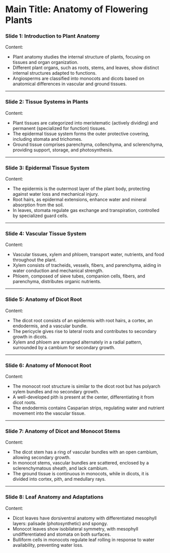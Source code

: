 # Main Title: Anatomy of Flowering Plants  

### **Slide 1: Introduction to Plant Anatomy**  
Content:  
- Plant anatomy studies the internal structure of plants, focusing on tissues and organ organization.  
- Different plant organs, such as roots, stems, and leaves, show distinct internal structures adapted to functions.  
- Angiosperms are classified into monocots and dicots based on anatomical differences in vascular and ground tissues.  

---

### **Slide 2: Tissue Systems in Plants**  
Content:  
- Plant tissues are categorized into meristematic (actively dividing) and permanent (specialized for function) tissues.  
- The epidermal tissue system forms the outer protective covering, including stomata and trichomes.  
- Ground tissue comprises parenchyma, collenchyma, and sclerenchyma, providing support, storage, and photosynthesis.  

---

### **Slide 3: Epidermal Tissue System**  
Content:  
- The epidermis is the outermost layer of the plant body, protecting against water loss and mechanical injury.  
- Root hairs, as epidermal extensions, enhance water and mineral absorption from the soil.  
- In leaves, stomata regulate gas exchange and transpiration, controlled by specialized guard cells.  

---

### **Slide 4: Vascular Tissue System**  
Content:  
- Vascular tissues, xylem and phloem, transport water, nutrients, and food throughout the plant.  
- Xylem consists of tracheids, vessels, fibers, and parenchyma, aiding in water conduction and mechanical strength.  
- Phloem, composed of sieve tubes, companion cells, fibers, and parenchyma, distributes organic nutrients.  

---

### **Slide 5: Anatomy of Dicot Root**  
Content:  
- The dicot root consists of an epidermis with root hairs, a cortex, an endodermis, and a vascular bundle.  
- The pericycle gives rise to lateral roots and contributes to secondary growth in dicots.  
- Xylem and phloem are arranged alternately in a radial pattern, surrounded by a cambium for secondary growth.  

---

### **Slide 6: Anatomy of Monocot Root**  
Content:  
- The monocot root structure is similar to the dicot root but has polyarch xylem bundles and no secondary growth.  
- A well-developed pith is present at the center, differentiating it from dicot roots.  
- The endodermis contains Casparian strips, regulating water and nutrient movement into the vascular tissue.  

---

### **Slide 7: Anatomy of Dicot and Monocot Stems**  
Content:  
- The dicot stem has a ring of vascular bundles with an open cambium, allowing secondary growth.  
- In monocot stems, vascular bundles are scattered, enclosed by a sclerenchymatous sheath, and lack cambium.  
- The ground tissue is continuous in monocots, while in dicots, it is divided into cortex, pith, and medullary rays.  

---

### **Slide 8: Leaf Anatomy and Adaptations**  
Content:  
- Dicot leaves have dorsiventral anatomy with differentiated mesophyll layers: palisade (photosynthetic) and spongy.  
- Monocot leaves show isobilateral symmetry, with mesophyll undifferentiated and stomata on both surfaces.  
- Bulliform cells in monocots regulate leaf rolling in response to water availability, preventing water loss.  
